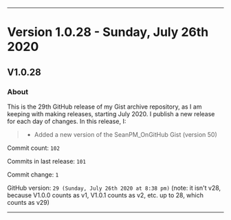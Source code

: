 
***

# Version 1.0.28 - Sunday, July 26th 2020

## V1.0.28

### About

This is the 29th GitHub release of my Gist archive repository, as I am keeping with making releases, starting July 2020. I publish a new release for each day of changes. In this release, I:

> * Added a new version of the SeanPM_OnGitHub Gist (version 50)

Commit count: `102`

Commits in last release: `101`

Commit change: `1`

GitHub version: `29 (Sunday, July 26th 2020 at 8:38 pm)` (note: it isn't v28, because V1.0.0 counts as v1, V1.0.1 counts as v2, etc. up to 28, which counts as v29)

***
